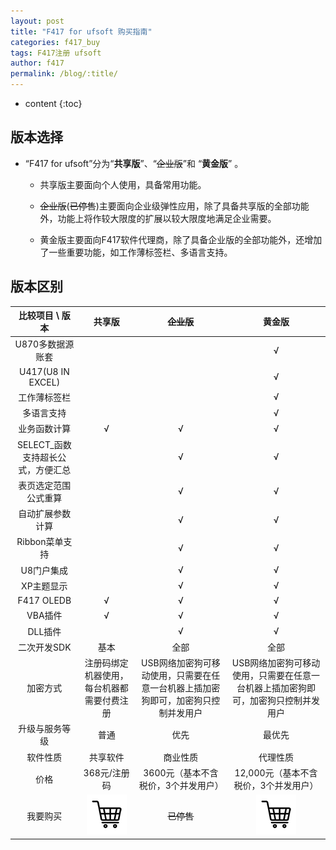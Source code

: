 ```yaml
---
layout: post
title: "F417 for ufsoft 购买指南"
categories: f417_buy
tags: F417注册 ufsoft
author: f417
permalink: /blog/:title/
---
```


* content
{:toc}

## 版本选择

- “F417 for ufsoft”分为“**共享版**”、“~~企业版~~”和 “**黄金版**” 。

  - 共享版主要面向个人使用，具备常用功能。

  - ~~企业版~~(~~已停售~~)主要面向企业级弹性应用，除了具备共享版的全部功能外，功能上将作较大限度的扩展以较大限度地满足企业需要。

  - 黄金版主要面向F417软件代理商，除了具备企业版的全部功能外，还增加了一些重要功能，如工作薄标签栏、多语言支持。




## 版本区别

比较项目 \ 版本|共享版|~~企业版~~|黄金版
:-:|:-:|:-:|:-:
U870多数据源账套|||√
U417(U8 IN EXCEL)|||√
工作薄标签栏|||√
多语言支持|||√
业务函数计算|√|√|√
SELECT_函数支持超长公式，方便汇总||√|√
表页选定范围公式重算||√|√
自动扩展参数计算||√|√
Ribbon菜单支持||√|√
U8门户集成||√|√
XP主题显示||√|√
F417 OLEDB|√|√|√
VBA插件|√|√|√
DLL插件||√|√
二次开发SDK|基本|全部|全部
加密方式|注册码绑定机器使用，每台机器都需要付费注册|USB网络加密狗可移动使用，只需要在任意一台机器上插加密狗即可，加密狗只控制并发用户|USB网络加密狗可移动使用，只需要在任意一台机器上插加密狗即可，加密狗只控制并发用户
升级与服务等级|普通|优先|最优先
软件性质|共享软件|商业性质|代理性质
价格|368元/注册码|3600元（基本不含税价，3个并发用户）|12,000元（基本不含税价，3个并发用户）
我要购买|[![](/images/f417_buy/buy.png "购买")](/blog/f417_buy_uf_share)|~~已停售~~|[![](/images/f417_buy/buy.png "购买")](/blog/f417_buy_uf_gold)

